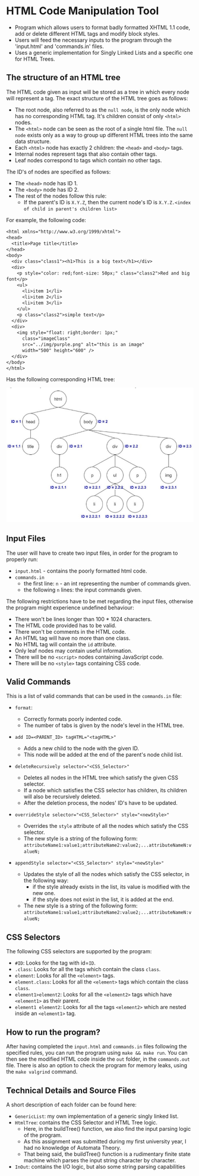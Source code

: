 # HTML Code Manipulation Tool

- Program which allows users to format badly formatted XHTML 1.1 code, add or delete different HTML tags and modify block styles.
- Users will feed the necessary inputs to the program through the 'input.html' and 'commands.in' files.
- Uses a generic implementation for Singly Linked Lists and a specific one for HTML Trees.

## The structure of an HTML tree

The HTML code given as input will be stored as a tree in which every node will represent a tag. The exact structure of the HTML tree goes as follows:

- The root node, also referred to as the `null node`, is the only node which has no corresponding HTML tag. It's children consist of only `<html>` nodes.
- The `<html>` node can be seen as the root of a single html file. The `null node` exists only as a way to group up different HTML trees into the same data structure.
- Each `<html>` node has exactly 2 children: the `<head>` and `<body>` tags.
- Internal nodes represent tags that also contain other tags.
- Leaf nodes correspond to tags which contain no other tags.

The ID's of nodes are specified as follows:

- The `<head>` node has ID 1.
- The `<body>` node has ID 2.
- The rest of the nodes follow this rule:
  - If the parent's ID is `X.Y.Z`, then the current node's ID is `X.Y.Z.<index of child in parent's children list>`

For example, the following code:

```
<html xmlns="http://www.w3.org/1999/xhtml">
<head>
  <title>Page title</title>
</head>
<body>
  <div class="class1"><h1>This is a big text</h1></div>
  <div>
    <p style="color: red;font-size: 50px;" class="class2">Red and big font</p>
    <ul>
      <li>item 1</li>
      <li>item 2</li>
      <li>item 3</li>
    </ul>
    <p class="class2">simple text</p>
  </div>
  <div>
    <img style="float: right;border: 1px;"
      class="imageClass"
      src="../img/purple.png" alt="this is an image"
      width="500" height="600" />
  </div>
</body>
</html>
```

Has the following corresponding HTML tree:

![HTML Tree image](https://github.com/cezar-dan/html-code-manipulation-tool/blob/main/tree_ids.png)


## Input Files

The user will have to create two input files, in order for the program to properly run:
- `input.html` - contains the poorly formatted html code.
- `commands.in`
  - the first line: `n` - an int representing the number of commands given.
  - the following `n` lines: the input commands given.

The following restrictions have to be met regarding the input files, otherwise the program might experience undefined behaviour:
- There won't be lines longer than 100 * 1024 characters.
- The HTML code provided has to be valid.
- There won't be comments in the HTML code.
- An HTML tag will have no more than one class.
- No HTML tag will contain the `id` attribute.
- Only leaf nodes may contain useful information.
- There will be no `<script>` nodes containing JavaScript code.
- There will be no `<style>` tags containing CSS code.

## Valid Commands

This is a list of valid commands that can be used in the `commands.in` file:
- `format`:
  - Correctly formats poorly indented code.
  - The number of tabs is given by the node's level in the HTML tree.

- `add ID=<PARENT_ID> tagHTML="<tagHTML>"`
  - Adds a new child to the node with the given ID.
  - This node will be added at the end of the parent's node child list.

- `deleteRecursively selector="<CSS_Selector>"`
  - Deletes all nodes in the HTML tree which satisfy the given CSS selector.
  - If a node which satisfies the CSS selector has children, its children will also be recursively deleted.
  - After the deletion process, the nodes' ID's have to be updated.

- `overrideStyle selector="<CSS_Selector>" style="<newStyle>"`
  - Overrides the `style` attribute of all the nodes which satisfy the CSS selector.
  - The new style is a string of the following form: `attributeName1:value1;attributeName2:value2;...attributeNameN:valueN;`

- `appendStyle selector="<CSS_Selector>" style="<newStyle>"`
  - Updates the style of all the nodes which satisfy the CSS selector, in the following way:
    - if the style already exists in the list, its value is modified with the new one.
    - if the style does not exist in the list, it is added at the end.
  - The new style is a string of the following form: `attributeName1:value1;attributeName2:value2;...attributeNameN:valueN;`

## CSS Selectors

The following CSS selectors are supported by the program:
- `#ID`: Looks for the tag with id=`ID`.
- `.class`: Looks for all the tags which contain the class `class`.
- `element`: Looks for all the `<element>` tags.
- `element.class`: Looks for all the `<element>` tags which contain the class `class`.
- `element1>element2`: Looks for all the `<element2>` tags which have `<element1>` as their parent.
- `element1 element2`: Looks for all the tags `<element2>` which are nested inside an `<element1>` tag.

## How to run the program?

After having completed the `input.html` and `commands.in` files following the specified rules, you can run the program using `make && make run`.
You can then see the modified HTML code inside the `out` folder, in the `commands.out` file. There is also an option to check the program
for memory leaks, using the `make valgrind` command.

## Technical Details and Source Files

A short description of each folder can be found here:

- `GenericList`: my own implementation of a generic singly linked list.
- `HtmlTree`: contains the CSS Selector and HTML Tree logic.
  - Here, in the buildTree() function, we also find the input parsing logic of the program.
  - As this assignment was submitted during my first university year, I had no knowledge of Automata Theory.
  - That being said, the buildTree() function is a rudimentary finite state machine which parses the input string character by character.
- `InOut`: contains the I/O logic, but also some string parsing capabilities
